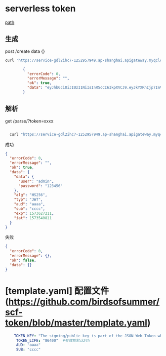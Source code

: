 # serverless token

 [path](https://service-gdl2ihc7-1252957949.ap-shanghai.apigateway.myqcloud.com/release/token "") 

##  生成
  post /create
  data {}

```bash
curl 'https://service-gdl2ihc7-1252957949.ap-shanghai.apigateway.myqcloud.com/release/token/create'  --data '{"user":"admin","password":"123456"}'
```
  
```json
        {
          "errorCode": 0,
          "errorMessage": "",
          "ok": true,
          "data": "eyJhbGciOiJIUzI1NiIsInR5cCI6IkpXVCJ9.eyJkYXRhIjp7InVzZXIiOiJhZG1pbiIsInBhc3N3b3JkIjoiMTIzNDU2In0sImFsZyI6IkhTMjU2IiwidHlwIjoiSldUIiwiYXVkIjoiYWFhYSIsInN1YiI6ImNjY2MiLCJleHAiOjE1NzM2MjczNDMsImlhdCI6MTU3MzU0MDk0M30.iVreAdKLs_I0f1ad7Spr2Ykay7PnE5dUgwIuVp06lYw"
        }
```
                
##  解析

get /parse/?token=xxxx
  
```bash

  curl "https://service-gdl2ihc7-1252957949.ap-shanghai.apigateway.myqcloud.com/release/token/parse?token=eyJhbGciOiJIUzI1NiIsInR5cCI6IkpXVCJ9.eyJkYXRhIjp7InVzZXIiOiJhZG1pbiIsInBhc3N3b3JkIjoiMTIzNDU2In0sImFsZyI6IkhTMjU2IiwidHlwIjoiSldUIiwiYXVkIjoiYWFhYSIsInN1YiI6ImNjY2MiLCJleHAiOjE1NzM2Mjk0MDIsImlhdCI6MTU3MzU0MzAwMn0.gSBR8AZImIWu9MoAJ4_Drecbcx-vRgj2AiUtvniyHzc"

```
成功
```json
{
  "errorCode": 0,
  "errorMessage": "",
  "ok": true,
  "data": {
    "data": {
      "user": "admin",
      "password": "123456"
    },
    "alg": "HS256",
    "typ": "JWT",
    "aud": "aaaa",
    "sub": "cccc",
    "exp": 1573627211,
    "iat": 1573540811
  }
}

```
失败
```json
{
  "errorCode": 0,
  "errorMessage": {},
  "ok": false,
  "data": {}
}

```

# [template.yaml] 配置文件(https://github.com/birdsofsummer/scf-token/blob/master/template.yaml)
 	
```yaml
    TOKEN_KEY: "The signing/public key is part of the JSON Web Token which the application client exchanges with the server. Each app has a unique key which allows it to identify authenticated client requests. You must keep track of your key for when you are ready to start creating JWTs."
     TOKEN_LIFE: "86400"  #有效期默认24h
     AUD: "aaaa"
     SUB: "cccc"
```

